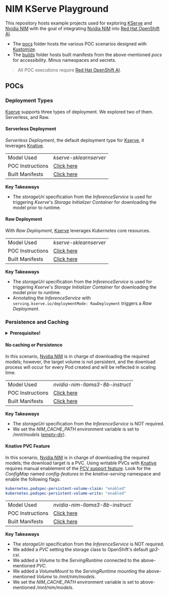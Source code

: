 # NIM KServe Playground

This repository hosts example projects used for exploring [KServe][kserve] and [Nvidia NIM][nim]
with the goal of integrating [Nvidia NIM][nim] into [Red Hat OpenShift AI][aoi].

- The [pocs](pocs) folder hosts the various POC scenarios designed with [Kustomize][kustomize].
- The [builds](builds) folder hosts built manifests from the above-mentioned _pocs_ for accessibility.
  Minus namespaces and secrets.

> All POC executions require [Red Hat OpenShift AI][aoi].

## POCs

### Deployment Types

[Kserve][kserve] supports three types of deployment. We explored two of them. Serverless, and Raw.

#### Serverless Deployment

_Serverless Deployment_, the default deployment type for [Kserve][kserve], it leverages
[Knative][knative].

|                  |                                                  |
|------------------|--------------------------------------------------|
| Model Used       | _kserve-sklearnserver_                           |
| POC Instructions | [Click here](pocs/deployment-types/serverless)   |
| Built Manifests  | [Click here](builds/deployment-types/serverless) |

**Key Takeaways**

- The _storageUri_ specification from the _InferenceService_ is used for triggering _Kserve_'s
  _Storage Initializer Container_ for downloading the model prior to runtime.

#### Raw Deployment

With _Raw Deployment_, [Kserve][kserve] leverages _Kubernetes_ core resources.

|                  |                                           |
|------------------|-------------------------------------------|
| Model Used       | _kserve-sklearnserver_                    |
| POC Instructions | [Click here](pocs/deployment-types/raw)   |
| Built Manifests  | [Click here](builds/deployment-types/raw) |

**Key Takeaways**

- The _storageUri_ specification from the _InferenceService_ is used for triggering _Kserve_'s
  _Storage Initializer Container_ for downloading the model prior to runtime.
- Annotating the _InferenceService_ with `serving.kserve.io/deploymentMode: RawDeployment` triggers
  a _Raw Deployment_.

### Persistence and Caching

<details>
<summary><strong>Prerequisites!</strong></summary>

Before proceeding, grab your _NGC API Key_ and create the following two secret data files (git-ignored):

> The files are saved in the _no-cache_ POC folder but are used by all scenarios in this context.

```shell
# the following will be used in an opaque secret mounted into the runtime
echo "NGC_API_KEY=ngcapikeygoeshere" > pocs/persistence-and-caching/no-cache/ngc.env
```

```shell
# the following will be used as the pull image secret for the underlying runtime deployment
echo "{
  \"auths\": {
    \"nvcr.io\": {
      \"username\": \"\$oauthtoken\",
      \"password\": \"ngcapikeygoeshere\"
    }
  }
}" > pocs/persistence-and-caching/no-cache/ngcdockerconfig.json
```

</details>

#### No caching or Persistence

In this scenario, [Nvidia NIM][nim] is in charge of downloading the required models; however, the
target volume is not persistent, and the download process will occur for every Pod created and will
be reflected in scaling time.

|                  |                                                       |
|------------------|-------------------------------------------------------|
| Model Used       | _nvidia-nim-llama3-8b-instruct_                       |
| POC Instructions | [Click here](pocs/persistence-and-caching/no-cache)   |
| Built Manifests  | [Click here](builds/persistence-and-caching/no-cache) |

**Key Takeaways**

- The _storageUri_ specification from the _InferenceService_ is NOT required.
- We set the _NIM_CACHE_PATH_ environment variable is set to _/mnt/models_ ([empty-dir][emptydir]).

#### Knative PVC Feature

In this scenario, [Nvidia NIM][nim] is in charge of downloading the required models; the download
target is a PVC. Using writable PVCs with [Knative][knative] requires manual enablement of the
[PCV support feature][knative-pvc]. Look for the _ConfigMap_ named _config-features_ in the
_knative-serving_ namespace and enable the following flags:

```yaml
kubernetes.podspec-persistent-volume-claim: "enabled"
kubernetes.podspec-persistent-volume-write: "enabled"
```

|                  |                                                          |
|------------------|----------------------------------------------------------|
| Model Used       | _nvidia-nim-llama3-8b-instruct_                          |
| POC Instructions | [Click here](pocs/persistence-and-caching/knative-pvc)   |
| Built Manifests  | [Click here](builds/persistence-and-caching/knative-pvc) |

**Key Takeaways**

- The _storageUri_ specification from the _InferenceService_ is NOT required.
- We added a _PVC_ setting the storage class to OpenShift's default _gp3-csi_.
- We added a _Volume_ to the _ServingRuntime_ connected to the above-mentioned _PVC_.
- We added a _VolumeMount_ to the _ServingRuntime_ mounting the above-mentioned _Volume_ to
  _/mnt/nim/models_.
- We set the _NIM_CACHE_PATH_ environment variable is set to above-mentioned _/mnt/nim/models_.

[aoi]: https://www.redhat.com/en/technologies/cloud-computing/openshift/openshift-ai
[emptydir]: https://kubernetes.io/docs/concepts/storage/volumes/#emptydir
[knative]: https://knative.dev/docs/
[knative-pvc]: https://knative.dev/docs/serving/configuration/feature-flags/#kubernetes-persistentvolumeclaim-pvc
[kserve]: https://kserve.github.io/website/latest/
[kustomize]: https://kustomize.io/
[nim]: https://www.nvidia.com/en-us/ai/
